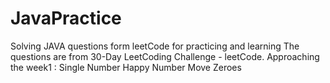 # JavaPractice
Solving JAVA questions form leetCode for practicing and learning 
The questions are from 30-Day LeetCoding Challenge - leetCode.
Approaching the week1 :
<Solved>
  Single Number
  Happy Number
  Move Zeroes
